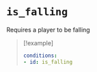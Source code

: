 # `is_falling`

Requires a player to be falling

> [!example]
> ```yaml
> conditions:
> - id: is_falling
> ```
